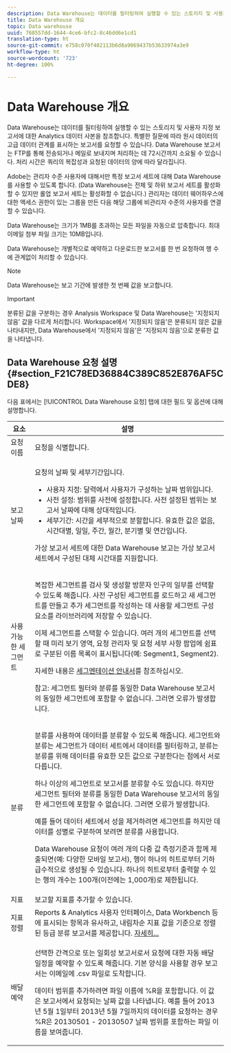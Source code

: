 ```yaml
---
description: Data Warehouse는 데이터를 필터링하여 실행할 수 있는 스토리지 및 사용자 지정 보고서에 대한 Analytics 데이터 사본을 참조합니다. 특별한 질문에 따라 원시 데이터의 고급 데이터 관계를 표시하는 보고서를 요청할 수 있습니다. Data Warehouse 보고서는 FTP를 통해 전송되거나 메일로 보내지며 처리하는 데 72시간까지 소요될 수 있습니다. 처리 시간은 쿼리의 복잡성과 요청된 데이터의 양에 따라 달라집니다.
title: Data Warehouse 개요
topic: Data warehouse
uuid: 768557dd-1644-4ce6-bfc2-8c46dd6e1cd1
translation-type: ht
source-git-commit: e758c070f402113b6d8a9069437b53633974a3e9
workflow-type: ht
source-wordcount: '723'
ht-degree: 100%

---
```



# Data Warehouse 개요

Data Warehouse는 데이터를 필터링하여 실행할 수 있는 스토리지 및 사용자 지정 보고서에 대한 Analytics 데이터 사본을 참조합니다. 특별한 질문에 따라 원시 데이터의 고급 데이터 관계를 표시하는 보고서를 요청할 수 있습니다. Data Warehouse 보고서는 FTP를 통해 전송되거나 메일로 보내지며 처리하는 데 72시간까지 소요될 수 있습니다. 처리 시간은 쿼리의 복잡성과 요청된 데이터의 양에 따라 달라집니다.

Adobe는 관리자 수준 사용자에 대해서만 특정 보고서 세트에 대해 Data Warehouse를 사용할 수 있도록 합니다. (Data Warehouse는 전체 및 하위 보고서 세트를 활성화할 수 있지만 롤업 보고서 세트는 활성화할 수 없습니다.) 관리자는 데이터 웨어하우스에 대한 액세스 권한이 있는 그룹을 만든 다음 해당 그룹에 비관리자 수준의 사용자를 연결할 수 있습니다.

Data Warehouse는 크기가 1MB를 초과하는 모든 파일을 자동으로 압축합니다. 최대 이메일 첨부 파일 크기는 10MB입니다.

Data Warehouse는 개별적으로 예약하고 다운로드한 보고서를 한 번 요청하여 행 수에 관계없이 처리할 수 있습니다.

>[!NOTE]
>
>Data Warehouse는 보고 기간에 발생한 첫 번째 값을 보고합니다.

>[!IMPORTANT]
>
>분류된 값을 구분하는 경우 Analysis Workspace 및 Data Warehouse는 &#39;지정되지 않음&#39; 값을 다르게 처리합니다. Workspace에서 &#39;지정되지 않음&#39;은 분류되지 않은 값을 나타내지만, Data Warehouse에서 &#39;지정되지 않음&#39;은 &#39;지정되지 않음&#39;으로 분류한 값을 나타냅니다.

## Data Warehouse 요청 설명 {#section_F21C78ED36884C389C852E876AF5CDE8}

다음 표에서는 [!UICONTROL Data Warehouse 요청] 탭에 대한 필드 및 옵션에 대해 설명합니다.

<table id="table_7325A2466866460E8B0AF7D696152713"> 
 <thead> 
  <tr> 
   <th colname="col1" class="entry"> 요소 </th> 
   <th colname="col2" class="entry"> 설명 </th> 
  </tr> 
 </thead>
 <tbody> 
  <tr> 
   <td colname="col1"> <span class="wintitle"> 요청 이름</span> </td> 
   <td colname="col2"> 요청을 식별합니다. </td> 
  </tr> 
  <tr> 
   <td colname="col1"> <span class="wintitle"> 보고 날짜</span> </td> 
   <td colname="col2"> <p>요청의 날짜 및 세부기간입니다. </p> 
    <ul id="ul_C00F4529BD9E4113B517A61751B1DD5C"> 
     <li id="li_4D7C26812DF94ED7B64F985309541F46"> <span class="wintitle"> 사용자 지정</span>: 달력에서 사용자가 구성하는 날짜 범위입니다. </li> 
     <li id="li_2B272087006847148A936350D1B2D523"> <span class="wintitle">사전 설정</span>: 범위를 사전에 설정합니다. 사전 설정된 범위는 보고서 날짜에 대해 상대적입니다. </li> 
     <li id="li_745989965BB94D489FF7046587E13C42"> <span class="wintitle"> 세부기간</span>: 시간을 세부적으로 분할합니다. 유효한 값은 없음, 시간대별, 일일, 주간, 월간, 분기별 및 연간입니다. </li> 
    </ul> <p>가상 보고서 세트에 대한 Data Warehouse 보고는 가상 보고서 세트에서 구성된 대체 시간대를 지원합니다. </p> </td> 
  </tr> 
  <tr> 
   <td colname="col1"> <span class="wintitle"> 사용 가능한 세그먼트</span> </td> 
   <td colname="col2"> <p>복잡한 세그먼트를 검사 및 생성할 방문자 인구의 일부를 선택할 수 있도록 해줍니다. 사전 구성된 세그먼트를 로드하고 새 세그먼트를 만들고 추가 세그먼트를 작성하는 데 사용할 세그먼트 구성 요소를 라이브러리에 저장할 수 있습니다. </p> <p>이제 세그먼트를 스택할 수 있습니다. 여러 개의 세그먼트를 선택할 때 미리 보기 영역, 요청 관리자 및 요청 세부 사항 팝업에 쉼표로 구분된 이름 목록이 표시됩니다(예: Segment1, Segment2). </p> <p>자세한 내용은 <a href="/help/components/segmentation/seg-home.md">세그멘테이션 안내서</a>를 참조하십시오. </p> <p>참고: 세그먼트 필터와 분류를 동일한 Data Warehouse 보고서의 동일한 세그먼트에 포함할 수 없습니다. 그러면 오류가 발생합니다. </p> </td> 
  </tr> 
  <tr> 
   <td colname="col1"> <span class="wintitle"> 분류</span> </td> 
   <td colname="col2"> <p>분류를 사용하여 데이터를 분류할 수 있도록 해줍니다. 세그먼트와 분류는 세그먼트가 데이터 세트에서 데이터를 필터링하고, 분류는 분류를 위해 데이터를 유효한 모든 값으로 구분한다는 점에서 서로 다릅니다.  </p> 하나 이상의 세그먼트로 보고서를 분류할 수도 있습니다. 하지만 세그먼트 필터와 분류를 동일한 Data Warehouse 보고서의 동일한 세그먼트에 포함할 수 없습니다. 그러면 오류가 발생합니다. <p> 예를 들어 데이터 세트에서 성을 제거하려면 세그먼트를 하지만 데이터를 성별로 구분하여 보려면 분류를 사용합니다. </p> <p>Data Warehouse 요청이 여러 개의 다중 값 측정기준과 함께 제출되면(예: 다양한 모바일 보고서), 행이 하나의 히트로부터 기하급수적으로 생성될 수 있습니다. 하나의 히트로부터 출력할 수 있는 행의 개수는 100개(이전에는 1,000개)로 제한됩니다. </p> </td> 
  </tr> 
  <tr> 
   <td colname="col1"> <span class="wintitle"> 지표</span> </td> 
   <td colname="col2">보고할 지표를 추가할 수 있습니다. </td> 
  </tr> 
  <tr> 
   <td colname="col1"><span class="wintitle"> 지표 정렬</span> </td> 
   <td colname="col2">Reports &amp; Analytics 사용자 인터페이스, Data Workbench 등에 표시되는 항목과 유사하고, 내림차순 지표 값을 기준으로 정렬된 등급 분류 보고서를 제공합니다. <a href="/help/export/data-warehouse/sorting-by-metric.md"  > 자세히...</a> </td> 
  </tr> 
  <tr> 
   <td colname="col1"> <span class="wintitle"> 배달 예약</span> </td> 
   <td colname="col2"> <p>선택한 간격으로 또는 일회성 보고서로서 요청에 대한 자동 배달 일정을 예약할 수 있도록 해줍니다. 기본 양식을 사용할 경우 보고서는 이메일에 .csv 파일로 도착합니다. </p> <p>데이터 범위를 추가하려면 파일 이름에 <span class="filepath">%R</span>을 포함합니다. 이 값은 보고서에서 요청되는 날짜 값을 나타냅니다. 예를 들어 2013년 5월 1일부터 2013년 5월 7일까지의 데이터를 요청하는 경우 <span class="filepath">%R</span>은 20130501 - 20130507 날짜 범위를 포함하는 파일 이름을 보여줍니다. </p> </td> 
  </tr> 
 </tbody> 
</table>

